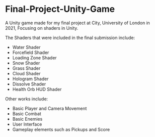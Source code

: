 # Final-Project-Unity-Game
A Unity game made for my final project at City, University of London in 2021, Focusing on shaders in Unity.

The Shaders that were included in the final submission include:
* Water Shader
* Forcefield Shader
* Loading Zone Shader
* Snow Shader
* Grass Shader
* Cloud Shader
* Hologram Shader
* Dissolve Shader
* Health Orb HUD Shader

Other works include:
* Basic Player and Camera Movement
* Basic Combat
* Basic Enemies
* User Interface
* Gameplay elements such as Pickups and Score
